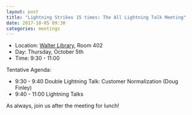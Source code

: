 ```yaml
---
layout: post
title: "Lightning Strikes 15 times: The All Lightning Talk Meeting"
date: 2017-10-05 09:30
categories: meetings
---
```


- Location: [Walter Library](http://campusmaps.umn.edu/tc/map.php?building=042), Room 402
- Day: Thursday, October 5th
- Time: 9:30 - 11:00

Tentative Agenda:

- 9:30 - 9:40 Double Lightning Talk: Customer Normalization (Doug Finley)
- 9:40 - 11:00 Lightning Talks

As always, join us after the meeting for lunch!
